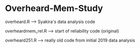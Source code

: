 # Overheard-Mem-Study

overheard.R --> Syakira's data analysis code 

overheardmem_rel.R --> start of reliability code (original)

overheard251.R --> really old code from initial 2019 data analysis 
